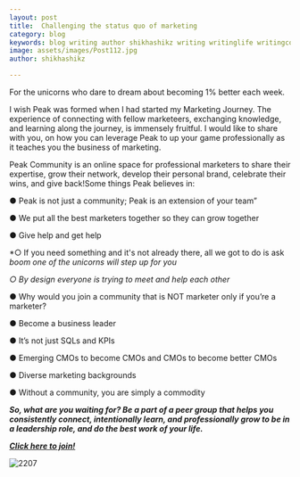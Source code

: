 ```yaml
---
layout: post
title:  Challenging the status quo of marketing
category: blog
keywords: blog writing author shikhashikz writing writinglife writingcommunity dailyblogpost dailyblogpostchallenge marketing peakcommunity
image: assets/images/Post112.jpg
author: shikhashikz

---
```


For the unicorns who dare to dream about becoming 1% better each week.

I wish Peak was formed when I had started my Marketing Journey. The experience of connecting with fellow marketeers, exchanging knowledge, and learning along the journey, is immensely fruitful. I would like to share with you, on how you can leverage Peak to up your game professionally as it teaches you the business of marketing. 

Peak Community is an online space for professional marketers to share their expertise, grow their network, develop their personal brand, celebrate their wins, and give back!Some things Peak believes in: 

● Peak is not just a community; Peak is an extension of your team” 

● We put all the best marketers together so they can grow together 

● Give help and get help 

*○ If you need something and it's not already there, all we got to do is ask *boom* *one of the unicorns will step up for you*

*○ By design everyone is trying to meet and help each other* 

● Why would you join a community that is NOT marketer only if you’re a marketer? 

● Become a business leader 

● It’s not just SQLs and KPIs 

● Emerging CMOs to become CMOs and CMOs to become better CMOs 

● Diverse marketing backgrounds 

● Without a community, you are simply a commodity

***So, what are you waiting for? Be a part of a peer group that helps you consistently connect, intentionally learn, and professionally grow to be in a leadership role, and do the best work of your life.***

***[Click here to join!](https://www.peak.community/)***

![2207](https://user-images.githubusercontent.com/21696121/126598978-8ff178ba-6c34-446f-879e-476df304e98a.png)


